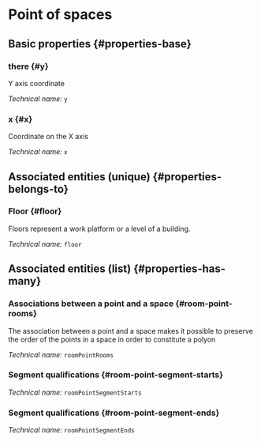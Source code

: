 # Point of spaces
<!--- THIS FILE IS GENERATED PLEASE DO NOT EDIT IT DIRECTLY --->



<OH code="roomPoint"/>


## Basic properties {#properties-base}

### there {#y}

Y axis coordinate

*Technical name:* ```y```
<PH code="roomPoint:y"/>

### x {#x}

Coordinate on the X axis

*Technical name:* ```x```
<PH code="roomPoint:x"/>


## Associated entities (unique) {#properties-belongs-to}

### Floor {#floor}

Floors represent a work platform or a level of a building.

*Technical name:* ```floor```
<PH code="roomPoint:floor"/>


## Associated entities (list) {#properties-has-many}

### Associations between a point and a space {#room-point-rooms}

The association between a point and a space makes it possible to preserve the order of the points in a space in order to constitute a polyon

*Technical name:* ```roomPointRooms```
<PH code="roomPoint:roomPointRooms"/>

### Segment qualifications {#room-point-segment-starts}



*Technical name:* ```roomPointSegmentStarts```
<PH code="roomPoint:roomPointSegmentStarts"/>

### Segment qualifications {#room-point-segment-ends}



*Technical name:* ```roomPointSegmentEnds```
<PH code="roomPoint:roomPointSegmentEnds"/>




